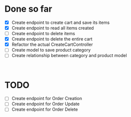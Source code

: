 # Done so far

- [x] Create endpoint to create cart and save its items
- [x] Create endpoint to read all items created
- [ ] Create endpoint to delete items
- [x] Create endpoint to delete the entire cart
- [x] Refactor the actual CreateCartController
- [ ] Create model to save product category
- [ ] Create relationship between category and product model

<br />

# TODO

- [ ] Create endpoint for Order Creation
- [ ] Create endpoint for Order Update
- [ ] Create endpoint for Order Delete